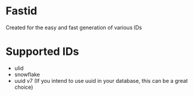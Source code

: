 # Fastid
Created for the easy and fast generation of various IDs

# Supported IDs
- ulid
- snowflake
- uuid v7 (If you intend to use uuid in your database, this can be a great choice)